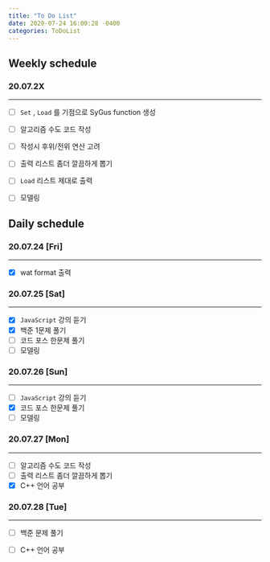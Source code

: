```yaml
---
title: "To Do List"
date: 2020-07-24 16:00:28 -0400
categories: ToDoList
---
```


## Weekly schedule

### 20.07.2X
***
- [ ] ```Set``` , ```Load``` 를 기점으로 SyGus function 생성
- [ ] 알고리즘 수도 코드 작성
- [ ] 작성시 후위/전위 연산 고려
- [ ] 출력 리스트 좀더 깔끔하게 뽑기
- [ ] ```Load``` 리스트 제대로 출력
- [ ] 모델링


## Daily schedule

### 20.07.24 [Fri]
***
- [x] wat format 출력

### 20.07.25 [Sat]
***
- [x] ```JavaScript``` 강의 듣기
- [x] 백준 1문제 풀기
- [ ] 코드 포스 한문제 풀기
- [ ] 모델링

### 20.07.26 [Sun]
***
- [ ] ```JavaScript``` 강의 듣기
- [x] 코드 포스 한문제 풀기
- [ ] 모델링

### 20.07.27 [Mon]
***
- [ ] 알고리즘 수도 코드 작성
- [ ] 출력 리스트 좀더 깔끔하게 뽑기
- [x] C++ 언어 공부

### 20.07.28 [Tue]
***
- [ ] 백준 문제 풀기
- [ ] C++ 언어 공부


